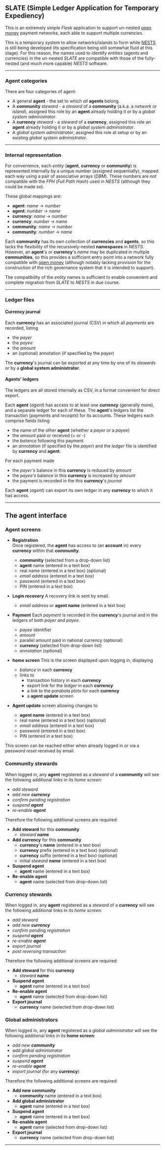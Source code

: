## SLATE (Simple Ledger Application for Temporary Expediency)

This is an extremely simple _Flask_ application to support un-nested
[open money](https://openmoney.github.io/specification) payment networks, each
able to support multiple currencies.

This is a temporary system to allow networks/islands to form while
[NESTS](https://nests.lrc.org.uk) is still being developed (its specification
being still somewhat fluid at this stage). For this reason, the names used to
identify _entities_ (agents and currencies) in the un-nested _SLATE_ are
compatible with those of the fully-nested (and much more capable) _NESTS_
software.

----
### Agent categories

There are four categories of agent:

  - A general **agent** - the set to which _all_ **agents** belong.
  - A **community** _steward_ - a _steward_ of a **community** (a.k.a. a
    _network_ or _island_), assigned this role by an **agent** already holding
    it or by a _global system administrator_.
  - A **currency** _steward_ - a _steward_ of a **currency**, assigned this role
    an **agent** already holding it or by a _global system administrator_.
  - A _global system administrator_, assigned this role at setup or by an
    existing _global system administrator_.

----
### Internal representation

For convenience, each _entity_ (**agent**, **currency** or **community**) is
represented internally by a unique number (assigned sequentially), mapped each
way using a pair of associative arrays (_DBM_). These numbers are _not_
compatible with the _FPH_ (_Full Path Hash_) used in _NESTS_ (although they
could be made so).

These global mappings are:
  - **agent**: _name_ &rarr; _number_
  - **agent**: _number_ &rarr; _name_
  - **currency**: _name_ &rarr; _number_
  - **currency**: _number_ &rarr; _name_
  - **community**: _name_ &rarr; _number_
  - **community**: _number_ &rarr; _name_

Each **community** has its own collection of **currencies** and **agents**, so
this lacks the flexibility of the recursively-nested **namespaces** in _NESTS_.
However, an **agent**'s or **currency**'s _name_ may be duplicated in multiple
**communities**, so this provides a sufficient entry point into a network
fully compatible with [open money](https://openmoney.github.io/specification)
(although notably lacking provision for the construction of the rich governance
system that it is intended to support).

The compatibility of the _entity_ names is sufficient to enable convenient and
complete migration from _SLATE_ to _NESTS_ in due course.

-----
### Ledger files

#### Currency journal

Each **currency** has an associated journal (CSV) in which all _payments_ are
recorded, listing
  - the _payer_
  - the _payee_
  - the _amount_
  - an (optional) annotation (if specified by the _payer_)

The **currency**'s journal can be exported at any time by one of its _stewards_
or by a **global system administrator**.

#### Agents' ledgers

The ledgers are all stored internally as CSV, in a format convenient for direct
export.

Each **agent** (_agent_) has access to at least one **currency** (generally
more), and a separate ledger for each of these. The **agent**'s ledgers list the
transaction (_payments_ and _receipts_) for its accounts. These ledgers each
comprise fields listing
  - the name of the other **agent** (whether a _payer_ or a _payee_)
  - the _amount_ paid or received (+ or -)
  - the _balance_ following this payment
  - an _annotation_ (if specified by the _payer_)
and the _ledger_ file is identified by **currency** and **agent**.

For each payment made
  - the _payer's_ balance in this **currency** is reduced by _amount_
  - the _payee's_ balance  in this **currency** is increased by _amount_
  - the payment is recorded in the this **currency**'s _journal_

Each **agent** (_agent_) can export its own ledger in any **currency** to which
it has access.

----
## The agent interface

### Agent screens

  - **Registration**  
    Once registered, the **agent** has access to (an **account** in) every **currency** within that **community**.
    - **community** (selected from a drop-down list)
    - **agent** name (entered in a text box)
    - real name (entered in a text box) (optional)
    - _email address_ (entered in a text box)
    - password (entered in a text box)
    - PIN (entered in a text box)

  - **Login recovery**
    A recovery link is sent by email.
    - _email address_ or **agent name** (entered in a text box)

  - **Payment**
    Each _payment_ is recorded in the **currency**'s journal
    and in the ledgers of both _payer_ and _payee_.
    - _payee_ identifier
    - _amount_
    - parallel amount paid in national currency (optional)
    - **currency** (selected from drop-down list)
    - _annotation_ (optional)

  - **home screen**
    This is the screen displayed upon logging in, displaying
    - _balance_ in each **currency**
    - links to
      - transaction history in each **currency**
      - export link for the _ledger_ in each **currency**
      - a link to the _parabola plots_ for each **currency**
      - a **agent update** screen

  - **Agent update** screen allowing changes to
    - **agent name** (entered in a text box)
    - real name (entered in a text box) (optional)
    - _email address_ (entered in a text box)
    - password (entered in a text box)
    - PIN (entered in a text box)

This screen can be reached either when already logged in or via a _password
reset_ received by email.

### Community stewards

When logged in, any **agent** registered as a _steward_ of a **community** will
see the following additional links in its _home screen_:
  - _add steward_
  - _add new **currency**_
  - _confirm pending registration_
  - _suspend **agent**_
  - _re-enable **agent**_

Therefore the following additional screens are required:
  - **Add steward** for this **community**
    - _steward_ **name**
  - **Add currency** for this **community**
    - **currency**'s **name** (entered in a text box)
    - **currency** prefix (entered in a text box) (optional)
    - **currency** suffix (entered in a text box) (optional)
    - initial _steward_ **name** (entered in a text box)
  - **Suspend agent**
    - **agent** name (entered in a text box)
  - **Re-enable agent**
    - **agent** name (selected from drop-down list)

### Currency stewards

When logged in, any **agent** registered as a _steward_ of a **currency** will
see the following additional links in its _home screen_:
  - _add steward_
  - _add new **currency**_
  - _confirm pending registration_
  - _suspend **agent**_
  - _re-enable **agent**_
  - _export journal_
  - _post reversing transaction_

Therefore the following additional screens are required:
  - **Add steward** for this **currency**
    - _steward_ **name**
  - **Suspend agent**
    - **agent** name (entered in a text box)
  - **Re-enable agent**
    - **agent** name (selected from drop-down list)
  - **Export journal**
    - **currency** name (selected from drop-down list)

### Global administrators

When logged in, any **agent** registered as a _global administrator_ will see
the following additional links in its **home screen**:
  - _add new **community**_
  - _add global administrator_
  - _confirm pending registration_
  - _suspend **agent**_
  - _re-enable **agent**_
  - _export journal_ (for any **currency**)

Therefore the following additional screens are required:

  - **Add new community**
    - **community** name (entered in a text box)
  - **Add global administrator**
    - **agent** name (entered in a text box)
  - **Suspend agent**
    - **agent** name (entered in a text box)
  - **Re-enable agent**
    - **agent** name (selected from drop-down list)
  - **Export journal**
    - **currency** name (selected from drop-down list)


----
